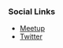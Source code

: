 ### Social Links
* [Meetup](https://www.meetup.com/OWASP-Atlanta/)
* [Twitter](https://twitter.com/owaspatl)
